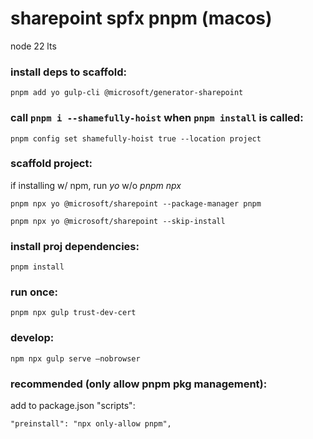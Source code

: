 # sharepoint spfx pnpm (macos)

node 22 lts

### install deps to scaffold:

```
pnpm add yo gulp-cli @microsoft/generator-sharepoint

```

### call `pnpm i --shamefully-hoist` when `pnpm install` is called:

```
pnpm config set shamefully-hoist true --location project

```

### scaffold project:

if installing w/ npm, run _yo_ w/o _pnpm npx_

```
pnpm npx yo @microsoft/sharepoint --package-manager pnpm

```

```
pnpm npx yo @microsoft/sharepoint --skip-install

```

### install proj dependencies:

```
pnpm install

```

### run once:

```
pnpm npx gulp trust-dev-cert

```

### develop:

```
npm npx gulp serve –nobrowser

```

### recommended (only allow pnpm pkg management):

add to package.json "scripts":

```
"preinstall": "npx only-allow pnpm",

```
